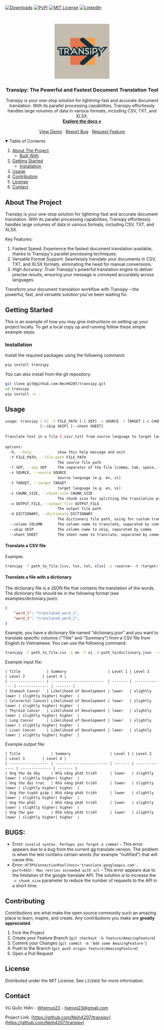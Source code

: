 <!-- [![Contributors][contributors-shield]][contributors-url] -->
<!-- [![Forks][forks-shield]][forks-url] -->
<!-- [![Stargazers][stars-shield]][stars-url] -->
[![Downloads](https://static.pepy.tech/personalized-badge/transipy?period=total&units=international_system&left_color=grey&right_color=brightgreen&left_text=Downloads)](https://pepy.tech/project/transipy)
[![PyPI](https://img.shields.io/pypi/v/transipy)](https://pypi.org/project/transipy/)
[![MIT License][license-shield]][license-url]
[![LinkedIn][linkedin-shield]][linkedin-url]



<!-- PROJECT LOGO -->
<br />
<p align="center">
  <a href="https://github.com/NeiH4207/transipy">
    <img src="images/transipy_logo.jpeg" alt="Logo" width="180" height="180">
  </a>

  <h3 align="center">Transipy: The Powerful and Fastest Document Translation Tool</h3>

  <p align="center">
    Transipy is your one-stop solution for lightning-fast and accurate document translation. With its parallel processing capabilities, Transipy effortlessly handles large volumes of data in various formats, including CSV, TXT, and XLSX.
    <br />
    <a href="https://github.com/NeiH4207/transipy"><strong>Explore the docs »</strong></a>
    <br />
    <br />
    <a href="https://github.com/NeiH4207/transipy">View Demo</a>
    ·
    <a href="https://github.com/NeiH4207/transipy/issues">Report Bug</a>
    ·
    <a href="https://github.com/NeiH4207/transipy/issues">Request Feature</a>
  </p>
</p>



<!-- TABLE OF CONTENTS -->
<details open="open">
  <summary>Table of Contents</summary>
  <ol>
    <li>
      <a href="#about-the-project">About The Project</a>
      <ul>
        <li><a href="#built-with">Built With</a></li>
      </ul>
    </li>
    <li>
      <a href="#getting-started">Getting Started</a>
      <ul>
        <li><a href="#installation">Installation</a></li>
      </ul>
    </li>
    <li><a href="#usage">Usage</a></li>
    <li><a href="#contributing">Contributing</a></li>
    <li><a href="#license">License</a></li>
    <li><a href="#contact">Contact</a></li>
  </ol>
</details>



<!-- ABOUT THE PROJECT -->
## About The Project

Transipy is your one-stop solution for lightning-fast and accurate document translation. With its parallel processing capabilities, Transipy effortlessly handles large volumes of data in various formats, including CSV, TXT, and XLSX.

Key Features:

1. Fastest Speed: Experience the fastest document translation available, thanks to Transipy's parallel processing techniques.
2. Versatile Format Support: Seamlessly translate your documents in CSV, TXT, and XLSX formats, eliminating the need for manual conversions.
3. High Accuracy: Trust Transipy's powerful translation engine to deliver precise results, ensuring your message is conveyed accurately across languages.

Transform your document translation workflow with Transipy – the powerful, fast, and versatile solution you've been waiting for.

<!-- GETTING STARTED -->
## Getting Started

This is an example of how you may give instructions on setting up your project locally.
To get a local copy up and running follow these simple example steps.

### Installation

Install the required packages using the following command:

```bash
pip install transipy
```

You can also install from the git repository:

```bash
git clone git@github.com:NeiH4207/transipy.git
cd transipy
pip install -e .
```

<!-- USAGE EXAMPLES -->
## Usage

```bash
usage: transipy [-h] -f FILE_PATH [-l SEP] -s SOURCE -t TARGET [-c CHUNK_SIZE] [-o OUTPUT_FILE] [-d DICTIONARY] [--column COLUMN]
                [--skip SKIP] [--sheet SHEET]

Translate text in a file (.csv/.txt) from source language to target language.

options:
  -h, --help            show this help message and exit
  -f FILE_PATH, --file-path FILE_PATH
                        The source file path
  -l SEP, --sep SEP     The separator of the file [comma, tab, space,...]
  -s SOURCE, --source SOURCE
                        Source language (e.g. en, vi)
  -t TARGET, --target TARGET
                        target language (e.g. en, vi)
  -c CHUNK_SIZE, --chunk-size CHUNK_SIZE
                        The chunk size for splitting the translation process
  -o OUTPUT_FILE, --output-file OUTPUT_FILE
                        The output file path
  -d DICTIONARY, --dictionary DICTIONARY
                        The dictionary file path, using for custom translation
  --column COLUMN       The column name to translate, separated by comma
  --skip SKIP           The column name to skip, separated by comma
  --sheet SHEET         The sheet name to translate, separated by comma
```

#### Translate a CSV file

Example:
```bash
transipy -f path_to_file.[csv, tsv, txt, xlsx] -s <source> -t <target>
```

#### Translate a file with a dictionary

The dictionary file is a JSON file that contains the translation of the words. 
The dictionary file should be in the following format (see examples/dictionary.json):

```json
{
    "word_1": "translated_word_1",
    "word_2": "translated_word_2",
}
```

Example, you have a dictionary file named "dictionary.json" and you want to translate specific columns ("Title" and "Summary") from a CSV file from English to Vietnamese. You can use the following command:

```bash
transipy -f path_to_file.csv -s en -t vi -d path_to/dictionary.json --column Title,Summary
```

Example input file:
```csv
| Title            | Summary                   | Level 1 | Level 2        | Level 3        | Level 4 |
| ---------------- | ------------------------  | ------- | -------------- | -------------- | ------- |
| Stomach Cancer   | Likelihood of Development | lower   | slightly lower | slightly higher| higher  |
| Colorectal Cancer| Likelihood of Development | lower   | slightly lower | slightly higher| higher  |
| Thyroid Cancer   | Likelihood of Development | lower   | slightly lower | slightly higher| higher  |
| Lung Cancer      | Likelihood of Development | lower   | slightly lower | slightly higher| higher  |
| Liver Cancer     | Likelihood of Development | lower   | slightly lower | slightly higher| higher  |

```

Example output file:
```csv
| Title              | Summary                  | Level 1 | Level 2        | Level 3        | Level 4 |
| ------------------ | ------------------------ | ------- | -------------- | -------------- | ------- |
| Ung thư dạ dày     | Khả năng phát triển      | lower   | slightly lower | slightly higher| higher  |
| Ung thư đại trực   | Khả năng phát triển      | lower   | slightly lower | slightly higher| higher  |
| Ung thư tuyến giáp | Khả năng phát triển      | lower   | slightly lower | slightly higher| higher  |
| Ung thư phổi       | Khả năng phát triển      | lower   | slightly lower | slightly higher| higher  |
| Ung thư gan        | Khả năng phát triển      | lower   | slightly lower | slightly higher| higher  |
```

## BUGS:
- Error: `invalid syntax. Perhaps you forgot a comma?` - This error appears due to a bug from the current gg translate version. The problem is when the text contains certain words (for example "nullified") that will cause this.
- Error: `HTTPSConnectionPool(host='translate.googleapis.com', port=443): Max retries exceeded with url` - This error appears due to the limitation of the google translate API. The solution is to increase the `-c chunk_size` parameter to reduce the number of requests to the API in a short time.

<!-- CONTRIBUTING -->
## Contributing

Contributions are what make the open source community such an amazing place to learn, inspire, and create. Any contributions you make are **greatly appreciated**.

1. Fork the Project
2. Create your Feature Branch (`git checkout -b feature/AmazingFeature`)
3. Commit your Changes (`git commit -m 'Add some AmazingFeature'`)
4. Push to the Branch (`git push origin feature/AmazingFeature`)
5. Open a Pull Request



<!-- LICENSE -->
## License

Distributed under the MIT License. See `LICENSE` for more information.



<!-- CONTACT -->
## Contact

Vũ Quốc Hiển - [@hienvq23](hienvq23@gmail.com) - hienvq23@gmail.com

Project Link: [https://github.com/Neih4207/transipy](https://github.com/Neih4207/transipy)


<!-- MARKDOWN LINKS & IMAGES -->
<!-- https://www.markdownguide.org/basic-syntax/#reference-style-links -->
[download-url]: https://github.com/NeiH4207/transipy/graphs/contributors
[contributors-shield]: https://img.shields.io/github/contributors/NeiH4207/transipy.svg?style=for-the-badge
[contributors-url]: https://github.com/NeiH4207/transipy/graphs/contributors
[forks-shield]: https://img.shields.io/github/forks/NeiH4207/transipy.svg?style=for-the-badge
[forks-url]: https://github.com/NeiH4207/transipy/network/members
[stars-shield]: https://img.shields.io/github/stars/NeiH4207/transipy.svg?style=for-the-badge
[stars-url]: https://github.com/NeiH4207/transipy/stargazers
[issues-shield]: https://img.shields.io/github/issues/NeiH4207/transipy.svg?style=for-the-badge
[issues-url]: https://github.com/NeiH4207/transipy/issues
[license-shield]: https://img.shields.io/github/license/NeiH4207/transipy.svg?style=for-the-badge
[license-url]: https://github.com/NeiH4207/transipy/blob/master/LICENSE.txt
[linkedin-shield]: https://img.shields.io/badge/-LinkedIn-black.svg?style=for-the-badge&logo=linkedin&colorB=555
[linkedin-url]: https://www.linkedin.com/in/neihvq23/
[product-screenshot]: images/screenshot.png
